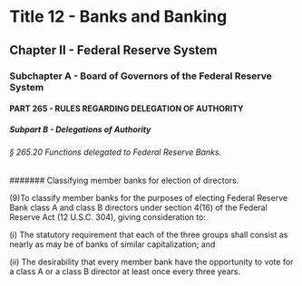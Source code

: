 
# Title 12 - Banks and Banking
## Chapter II - Federal Reserve System
### Subchapter A - Board of Governors of the Federal Reserve System
#### PART 265 - RULES REGARDING DELEGATION OF AUTHORITY
##### Subpart B - Delegations of Authority
###### § 265.20 Functions delegated to Federal Reserve Banks.
####### Classifying member banks for election of directors.

(9)To classify member banks for the purposes of electing Federal Reserve Bank class A and class B directors under section 4(16) of the Federal Reserve Act (12 U.S.C. 304), giving consideration to:

(i) The statutory requirement that each of the three groups shall consist as nearly as may be of banks of similar capitalization; and

(ii) The desirability that every member bank have the opportunity to vote for a class A or a class B director at least once every three years.
